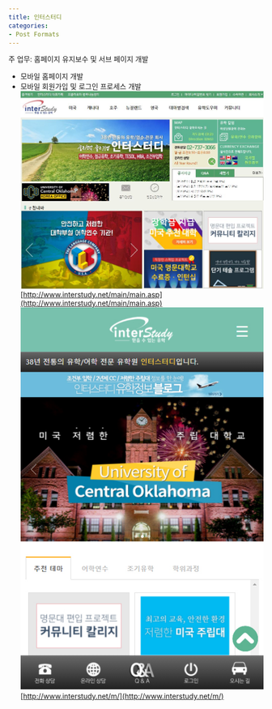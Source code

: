 ```yaml
---
title: 인터스터디
categories:
- Post Formats
---
```


<style>*{margin:0;padding:0}img{max-width:100%}</style>
주 업무: 홈페이지 유지보수 및 서브 페이지 개발
- 모바일 홈페이지 개발
- 모바일 회원가입 및 로그인 프로세스 개발
![인터스터디 pc버전](/assets/images/portfolio/interstudy-pc.jpg)
[http://www.interstudy.net/main/main.asp](http://www.interstudy.net/main/main.asp)
![인터스터디 모바일버전](/assets/images/portfolio/interstudy-m.jpg)
[http://www.interstudy.net/m/](http://www.interstudy.net/m/)
